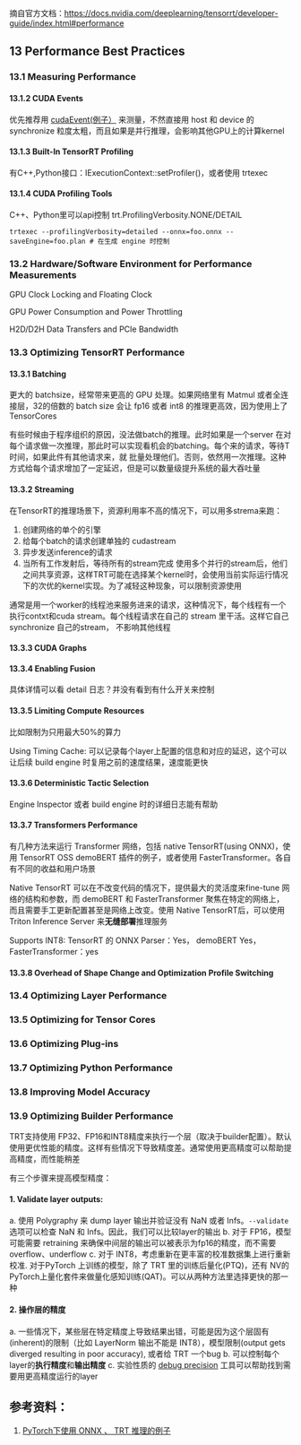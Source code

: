 摘自官方文档：https://docs.nvidia.com/deeplearning/tensorrt/developer-guide/index.html#performance

## 13 Performance Best Practices

### 13.1 Measuring Performance
#### 13.1.2 CUDA Events
优先推荐用 [cudaEvent(例子）](https://docs.nvidia.com/deeplearning/tensorrt/developer-guide/index.html#cuda-events) 来测量，不然直接用 host 和 device 的synchronize 粒度太粗，而且如果是并行推理，会影响其他GPU上的计算kernel

#### 13.1.3 Built-In TensorRT Profiling
有C++,Python接口：IExecutionContext::setProfiler()，或者使用 trtexec 

#### 13.1.4 CUDA Profiling Tools
C++、Python里可以api控制 trt.ProfilingVerbosity.NONE/DETAIL

```
trtexec --profilingVerbosity=detailed --onnx=foo.onnx --saveEngine=foo.plan # 在生成 engine 时控制
```
### 13.2 Hardware/Software Environment for Performance Measurements
GPU Clock Locking and Floating Clock

GPU Power Consumption and Power Throttling

H2D/D2H Data Transfers and PCIe Bandwidth

### 13.3 Optimizing TensorRT Performance
#### 13.3.1 Batching
更大的 batchsize，经常带来更高的 GPU 处理。如果网络里有 Matmul 或者全连接层，32的倍数的 batch size 会让 fp16 或者 int8 的推理更高效，因为使用上了 TensorCores

有些时候由于程序组织的原因，没法做batch的推理。此时如果是一个server 在对每个请求做一次推理，那此时可以实现看机会的batching。每个来的请求，等待T时间，如果此件有其他请求来，就
批量处理他们。否则，依然用一次推理。这种方式给每个请求增加了一定延迟，但是可以数量级提升系统的最大吞吐量

#### 13.3.2 Streaming
在TensorRT的推理场景下，资源利用率不高的情况下，可以用多strema来跑：
1. 创建网络的单个的引擎
2. 给每个batch的请求创建单独的 cudastream
3. 异步发送inference的请求
4. 当所有工作发射后，等待所有的stream完成
使用多个并行的stream后，他们之间共享资源，这样TRT可能在选择某个kernel时，会使用当前实际运行情况下的次优的kernel实现。为了减轻这种现象，可以限制资源使用

通常是用一个worker的线程池来服务进来的请求，这种情况下，每个线程有一个执行contxt和cuda stream。每个线程请求在自己的 stream 里干活。这样它自己synchronize 自己的stream，
不影响其他线程

#### 13.3.3 CUDA Graphs
#### 13.3.4 Enabling Fusion
具体详情可以看 detail 日志？并没有看到有什么开关来控制

#### 13.3.5 Limiting Compute Resources
比如限制为只用最大50%的算力

Using Timing Cache: 可以记录每个layer上配置的信息和对应的延迟，这个可以让后续 build engine 时复用之前的速度结果，速度能更快

#### 13.3.6 Deterministic Tactic Selection
Engine Inspector 或者 build engine 时的详细日志能有帮助

#### 13.3.7 Transformers Performance
有几种方法来运行 Transformer 网络，包括 native TensorRT(using ONNX)，使用 TensorRT OSS demoBERT 插件的例子，或者使用 FasterTransformer。各自有不同的收益和用户场景

Native TensorRT 可以在不改变代码的情况下，提供最大的灵活度来fine-tune 网络的结构和参数，而 demoBERT 和 FasterTransformer 聚焦在特定的网络上，而且需要手工更新配置甚至是网络上改变。使用 Native TensorRT后，可以使用 Triton Inference Server 来**无缝部署**推理服务

Supports INT8:  TensorRT 的 ONNX Parser：Yes， demoBERT Yes，FasterTransformer：yes


#### 13.3.8 Overhead of Shape Change and Optimization Profile Switching

### 13.4 Optimizing Layer Performance
### 13.5 Optimizing for Tensor Cores
### 13.6 Optimizing Plug-ins
### 13.7 Optimizing Python Performance
### 13.8 Improving Model Accuracy
### 13.9 Optimizing Builder Performance
TRT支持使用 FP32、FP16和INT8精度来执行一个层（取决于builder配置）。默认使用更优性能的精度。这样有些情况下导致精度差。通常使用更高精度可以帮助提高精度，而性能稍差

有三个步骤来提高模型精度：

#### 1. Validate layer outputs: 
a. 使用 Polygraphy 来 dump layer 输出并验证没有 NaN 或者 Infs。`--validate` 选项可以检查 NaN 和 Infs。因此，我们可以比较layer的输出
b. 对于 FP16，模型可能需要 retraining 来确保中间层的输出可以被表示为fp16的精度，而不需要 overflow、underflow
c. 对于 INT8，考虑重新在更丰富的校准数据集上进行重新校准. 对于PyTorch 上训练的模型，除了 TRT 里的训练后量化(PTQ)，还有 NV的PyTorch上量化套件来做量化感知训练(QAT)。可以从两种方法里选择更快的那一种

#### 2. 操作层的精度
a. 一些情况下，某些层在特定精度上导致结果出错，可能是因为这个层固有(inherent)的限制（比如 LayerNorm 输出不能是 INT8），模型限制(output gets diverged resulting in poor accuracy), 或者给 TRT 一个bug
b. 可以控制每个layer的**执行精度**和**输出精度**
c. 实验性质的 [debug precision](https://github.com/NVIDIA/TensorRT/tree/main/tools/Polygraphy/polygraphy/tools/debug) 工具可以帮助找到需要用更高精度运行的layer

## 参考资料：
1. [PyTorch下使用 ONNX 、 TRT 推理的例子](https://github.com/NVIDIA/TensorRT/blob/main/quickstart/IntroNotebooks/4.%20Using%20PyTorch%20through%20ONNX.ipynb)
